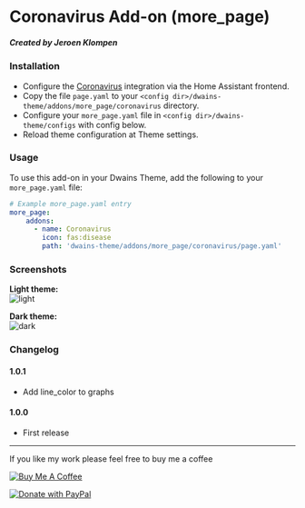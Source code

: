 # Coronavirus Add-on (more_page)
##### Created by Jeroen Klompen


### Installation
- Configure the [Coronavirus](https://www.home-assistant.io/integrations/coronavirus/) integration via the Home Assistant frontend.
- Copy the file `page.yaml`  to your `<config dir>/dwains-theme/addons/more_page/coronavirus` directory.
- Configure your `more_page.yaml` file in `<config dir>/dwains-theme/configs` with config below.
- Reload theme configuration at Theme settings.


### Usage
To use this add-on in your Dwains Theme, add the following to your `more_page.yaml` file:

```yaml
# Example more_page.yaml entry
more_page:
    addons:
      - name: Coronavirus
        icon: fas:disease
        path: 'dwains-theme/addons/more_page/coronavirus/page.yaml'
```

### Screenshots
**Light theme:**<br>
![light](https://github.com/Klumpke/dwains-theme-addons/blob/master/more_page/coronavirus/.github/screenshots/light.png "Light")

**Dark theme:**<br>
![dark](https://github.com/Klumpke/dwains-theme-addons/blob/master/more_page/coronavirus/.github/screenshots/dark.png "Dark")


### Changelog
#### 1.0.1
- Add line_color to graphs
#### 1.0.0
- First release

---

If you like my work please feel free to buy me a coffee

<a href="https://www.buymeacoffee.com/klumpke" target="_blank"><img src="https://www.buymeacoffee.com/assets/img/custom_images/white_img.png" alt="Buy Me A Coffee"></a>

<a href="https://www.paypal.com/cgi-bin/webscr?cmd=_s-xclick&hosted_button_id=T6QQWUABDP65G&source=url"><img src="https://www.paypalobjects.com/en_US/NL/i/btn/btn_donateCC_LG.gif" alt="Donate with PayPal"></a>